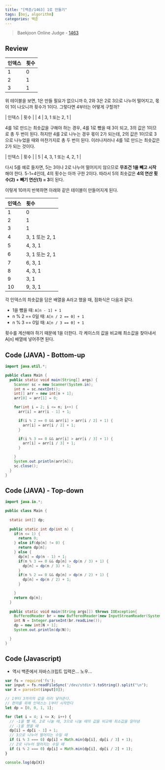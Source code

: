 ```yaml
---
title: "[백준/1463] 1로 만들기"
tags: [boj, algorithm]
categories: 백준
---
```

> Baekjoon Online Judge - [1463](https://www.acmicpc.net/problem/1463)

## Review

| 인덱스 | 횟수 |
| :--- | :--- |
| 1 | 0 |
| 2 | 1 |
| 3 | 1 |

위 테이블을 보면, 1은 만들 필요가 없으니까 0, 2와 3은 2로 3으로 나누어 떨어지고, 몫이 1이 나오니까 횟수가 1이다. 그렇다면 4부터는 어떻게 구할까?

| 인덱스 | 횟수 |
| 4 | 3, 1 또는 2, 1 |

4를 1로 만드는 최솟값을 구해야 하는 경우, 4를 1로 뺐을 때 3이 되고, 3의 값은 1이므로 총 두 번이 된다. 하지만 4를 2로 나누는 경우 몫이 2가 되는데, 2의 값은 1이므로 3으로 나누었을 때와 마찬가지로 총 두 번이 된다. 이러나저러나 4를 1로 만드는 최솟값은 2가 되는 것이다.

| 인덱스 | 횟수 |
| 5 | 4, 3, 1 또는 4, 2, 1 |

다시 5를 예로 들자면, 5는 3이나 2로 나누어 떨어지지 않으므로 **무조건 1을 빼고 시작**해야 한다. 5-1=4인데, 4의 횟수는 아까 구한 2이다. 따라서 5의 최솟값은 **4의 연산 횟수(2) + 빼기 연산(1) = 3**이 된다.

이렇게 10까지 반복하면 아래와 같은 테이블이 만들어지게 된다.

| 인덱스 | 횟수 |
| :--- | :--- |
| 1 | 0 |
| 2 | 1 |
| 3 | 1 |
| 4 | 3, 1 또는 2, 1 |
| 5 | 4, 3, 1 |
| 6 | 3, 1 또는 2, 1 |
| 7 | 6, 3, 1 |
| 8 | 4, 3, 1 |
| 9 | 3, 1 |
| 10 | 9, 3, 1 |

각 인덱스의 최솟값을 담은 배열을 A라고 했을 때, 점화식은 다음과 같다.

* 1을 뺐을 때: `A[n - 1] + 1`
* n % 2 == 0일 때: `A[n / 2 == 0] + 1`
* n % 3 == 0일 때: `A[n / 3 == 0] + 1`

횟수를 계산해야 하기 때문에 1을 더한다. 각 케이스의 값을 비교해 최소값을 찾아내서 A[n] 배열에 넣어주면 된다.

## Code (JAVA) - Bottom-up

```java
import java.util.*;

public class Main {
  public static void main(String[] args) {
    Scanner sc = new Scanner(System.in);
    int n = sc.nextInt();
    int[] arr = new int[n + 1];
    arr[0] = arr[1] = 0;

    for(int i = 2; i <= n; i++) {
      arr[i] = arr[i - 1] + 1;

      if(i % 2 == 0 && arr[i] > arr[i / 2] + 1) {
        arr[i] = arr[i / 2] + 1;
      }

      if(i % 3 == 0 && arr[i] > arr[i / 3] + 1) {
        arr[i] = arr[i / 3] + 1;
      }

    }
    System.out.println(arr[n]);
    sc.close();
  }
}
```

## Code (JAVA) - Top-down

```java
import java.io.*;

public class Main {
  
  static int[] dp;
  
  public static int dp(int n) {
    if(n <= 1) {
      return 0;
    } else if(dp[n] != 0) {
      return dp[n];
    } else {
      dp[n] = dp(n - 1) + 1;
      if(n % 3 == 0 && dp[n] > dp(n / 3) + 1) {
        dp[n] = dp(n / 3) + 1;
      }
      if(n % 2 == 0 && dp[n] > dp(n / 2) + 1) {
        dp[n] = dp(n / 2) + 1;
      }

    }
    return dp[n];
  }
  
  public static void main(String args[]) throws IOException{
    BufferedReader br = new BufferedReader(new InputStreamReader(System.in));
    int N = Integer.parseInt(br.readLine());
    dp = new int[N + 1];
    System.out.println(dp(N));

  }
}
```

## Code (Javascript)

* 역시 백준에서 자바스크립트 입력은... 노우...

```js
var fs = require('fs');
var input = fs.readFileSync('/dev/stdin').toString().split("\n");
var X = parseInt(input[0]);

// 1부터 3까지의 값을 미리 넣어준다.
// 편의를 위해 인덱스는 1부터 시작한다
let dp = [0, 0, 1, 1];

for (let i = 4; i <= X; i++) {
  // -1을 뺄 때, 2로 나눌 때, 3으로 나눌 때의 값을 비교해 최소값을 알아냄
  // -1을 했을 때
  dp[i] = dp[i - 1] + 1;
  // 3으로 나누어 떨어지는 수일 때
  if (i % 3 === 0) dp[i] = Math.min(dp[i], dp[i / 3] + 1);
  // 2로 나누어 떨어지는 수일 때
  if (i % 2 === 0) dp[i] = Math.min(dp[i], dp[i / 2] + 1);
}

console.log(dp[X])
```
